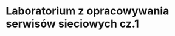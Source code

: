   <html> 
    <head> 
      <title>Lab 1</title> 
    </head> 
    <body> 
      <h1>Laboratorium z opracowywania serwisów sieciowych cz.1</h1> 
      <p><!--W  tym kodzie jest 5 elementów html --></p>
    </body> 
  </html> 
